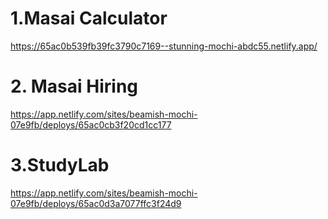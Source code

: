 # 1.Masai Calculator
https://65ac0b539fb39fc3790c7169--stunning-mochi-abdc55.netlify.app/
# 2. Masai Hiring
https://app.netlify.com/sites/beamish-mochi-07e9fb/deploys/65ac0cb3f20cd1cc177
# 3.StudyLab
https://app.netlify.com/sites/beamish-mochi-07e9fb/deploys/65ac0d3a7077ffc3f24d9
 
